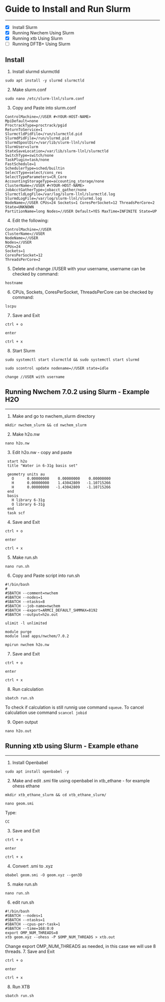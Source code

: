 # Guide to Install and Run Slurm
------------------------
- [x] Install Slurm
- [x] Running Nwchem Using Slurm
- [x] Running xtb Using Slurm
- [ ] Running DFTB+ Using Slurm

## Install
1. Install slurmd slurmctld
```
sudo apt install -y slurmd slurmctld
```
2. Make slurm.conf
```
sudo nano /etc/slurm-llnl/slurm.conf
```
3. Copy and Paste into slurm.conf
```
ControlMachine=//USER #<YOUR-HOST-NAME>
MpiDefault=none
ProctrackType=proctrack/pgid
ReturnToService=1
SlurmctldPidFile=/run/slurmctld.pid
SlurmdPidFile=/run/slurmd.pid
SlurmdSpoolDir=/var/lib/slurm-llnl/slurmd
SlurmUser=slurm
StateSaveLocation=/var/lib/slurm-llnl/slurmctld
SwitchType=switch/none
TaskPlugin=task/none
FastSchedule=1
SchedulerType=sched/builtin
SelectType=select/cons_res
SelectTypeParameters=CR_Core
AccountingStorageType=accounting_storage/none
ClusterName=//USER #<YOUR-HOST-NAME>
JobAcctGatherType=jobacct_gather/none
SlurmctldLogFile=/var/log/slurm-llnl/slurmctld.log
SlurmdLogFile=/var/log/slurm-llnl/slurmd.log
NodeName=//USER CPUs=24 Sockets=1 CoresPerSocket=12 ThreadsPerCore=2 State=UNKNOWN
PartitionName=long Nodes=//USER Default=YES MaxTime=INFINITE State=UP
```
4. Edit the following:
```
ControlMachine=//USER
ClusterName=//USER
NodeName=//USER
Nodes=//USER
CPUs=24
Sockets=1
CoresPerSocket=12
ThreadsPerCore=2
```
5. Delete and change //USER with your username, username can be checked by command:
```
hostname
```
6. CPUs, Sockets, CoresPerSocket, ThreadsPerCore can be checked by command:
```
lscpu
```
7. Save and Exit
```
ctrl + o
```
```
enter
```
```
ctrl + x
```
8. Start Slurm
```
sudo systemctl start slurmctld && sudo systemctl start slurmd
```
```
sudo scontrol update nodename=//USER state=idle
```
```
change //USER with username
```

## Running Nwchem 7.0.2 using Slurm - Example H2O
----------------------------------
1. Make and go to nwchem_slurm directory
```
mkdir nwchem_slurm && cd nwchem_slurm
```
2. Make h2o.nw
```
nano h2o.nw
```
3. Edit h2o.nw - copy and paste
```
 start h2o 
 title "Water in 6-31g basis set" 

 geometry units au  
   O      0.00000000    0.00000000    0.00000000  
   H      0.00000000    1.43042809   -1.10715266  
   H      0.00000000   -1.43042809   -1.10715266 
 end  
 basis  
   H library 6-31g  
   O library 6-31g  
 end
 task scf
 ```
4. Save and Exit
```
ctrl + o
```
```
enter
```
```
ctrl + x
```
5. Make run.sh
```
nano run.sh
```
6. Copy and Paste script into run.sh
```
#!/bin/bash
#
#SBATCH --comment=nwchem
#SBATCH --nodes=1
#SBATCH --ntasks=8 
#SBATCH --job-name=nwchem
#SBATCH --export=ARMCI_DEFAULT_SHMMAX=8192
#SBATCH --output=h2o.out

ulimit -l unlimited 

module purge
module load apps/nwchem/7.0.2

mpirun nwchem h2o.nw
```
7. Save and Exit
```
ctrl + o
```
```
enter
```
```
ctrl + x
```
8. Run calculation
```
sbatch run.sh
```
To check if calculation is still runnig use command ```squeue```. To cancel calculation use command ```scancel jobid```

9. Open output
```
nano h2o.out
```

## Running xtb using Slurm - Example ethane
----------------------------------
1. Install Openbabel
```
sudo apt install openbabel -y
```
2. Make and edit .smi file using openbabel in xtb_ethane - for example ohess ethane
```
mkdir xtb_ethane_slurm && cd xtb_ethane_slurm/
```
```
nano geom.smi
```
Type:
```
CC
```
3. Save and Exit
```
ctrl + o
```
```
enter
```
```
ctrl + x
```
4. Convert .smi to .xyz
```
obabel geom.smi -O geom.xyz --gen3D
```
5. make run.sh
```
nano run.sh
```
6. edit run.sh
```
#!/bin/bash
#SBATCH --nodes=1
#SBATCH --ntasks=1
#SBATCH --cpus-per-task=1
#SBATCH --time=168:0:0
export OMP_NUM_THREADS=8
xtb geom.xyz --ohess -P $OMP_NUM_THREADS > xtb.out
```
Change export OMP_NUM_THREADS as needed, in this case we will use 8 threads.
7. Save and Exit
```
ctrl + o
```
```
enter
```
```
ctrl + x
```
8. Run XTB
```
sbatch run.sh
```
